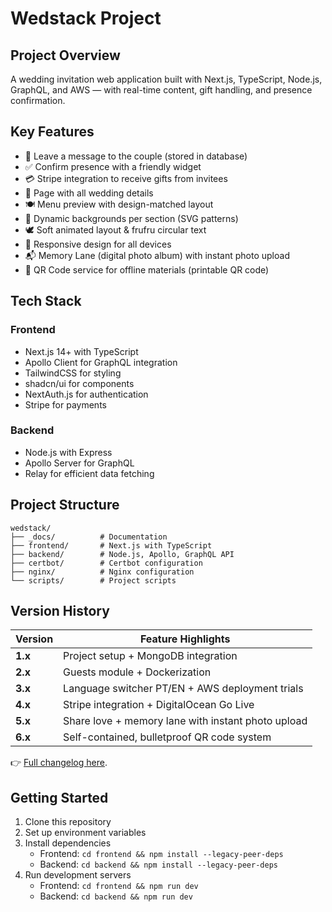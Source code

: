 # Wedstack Project

## Project Overview
A wedding invitation web application built with Next.js, TypeScript, Node.js, GraphQL, and AWS — with real-time content, gift handling, and presence confirmation.

## Key Features
- 💌 Leave a message to the couple (stored in database)
- ✅ Confirm presence with a friendly widget
- 💳 Stripe integration to receive gifts from invitees
- 📅 Page with all wedding details
- 🍽️ Menu preview with design-matched layout
- 🎨 Dynamic backgrounds per section (SVG patterns)
- 🕊️ Soft animated layout & frufru circular text
- 📱 Responsive design for all devices
- 📬 Memory Lane (digital photo album) with instant photo upload
- 🤳 QR Code service for offline materials (printable QR code)

## Tech Stack
### Frontend
- Next.js 14+ with TypeScript
- Apollo Client for GraphQL integration
- TailwindCSS for styling
- shadcn/ui for components
- NextAuth.js for authentication
- Stripe for payments

### Backend
- Node.js with Express
- Apollo Server for GraphQL
- Relay for efficient data fetching

## Project Structure
```
wedstack/
├── _docs/          # Documentation
├── frontend/       # Next.js with TypeScript
├── backend/        # Node.js, Apollo, GraphQL API
├── certbot/        # Certbot configuration
├── nginx/          # Nginx configuration
└── scripts/        # Project scripts
```

## Version History  
| Version | Feature Highlights |
|---------|-------------------|
| **1.x** | Project setup + MongoDB integration |
| **2.x** | Guests module + Dockerization |
| **3.x** | Language switcher PT/EN + AWS deployment trials |
| **4.x** | Stripe integration + DigitalOcean Go Live |
| **5.x** | Share love + memory lane with instant photo upload |
| **6.x** | Self-contained, bulletproof QR code system |

👉 [Full changelog here](https://github.com/lfariabr/wedstack/blob/master/_docs/notesWedstack.md).

## Getting Started
1. Clone this repository
2. Set up environment variables
3. Install dependencies
   - Frontend: `cd frontend && npm install --legacy-peer-deps`
   - Backend: `cd backend && npm install --legacy-peer-deps`
4. Run development servers
   - Frontend: `cd frontend && npm run dev`
   - Backend: `cd backend && npm run dev`